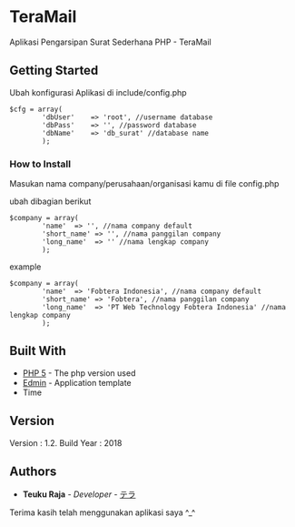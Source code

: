 # TeraMail

Aplikasi Pengarsipan Surat Sederhana PHP - TeraMail

## Getting Started

Ubah konfigurasi Aplikasi di include/config.php

```
$cfg = array(
		'dbUser' 	=> 'root', //username database
		'dbPass' 	=> '', //password database
		'dbName' 	=> 'db_surat' //database name
		);
```

### How to Install

Masukan nama company/perusahaan/organisasi kamu di file config.php

ubah dibagian berikut

```
$company = array(
		'name' 	=> '', //nama company default
		'short_name' => '', //nama panggilan company
		'long_name'  => '' //nama lengkap company
		);
```

example

```
$company = array(
		'name' 	=> 'Fobtera Indonesia', //nama company default
		'short_name' => 'Fobtera', //nama panggilan company
		'long_name'  => 'PT Web Technology Fobtera Indonesia' //nama lengkap company
		);
```


## Built With

* [PHP 5](http://php.net/) - The php version used
* [Edmin](https://www.egrappler.com/responsive-bootstrap-admin-template-edmin/) - Application template
* Time

## Version

Version : 1.2. Build Year : 2018

## Authors

* **Teuku Raja** - *Developer* - [テラ](https://fb.com/fobtera)

Terima kasih telah menggunakan aplikasi saya ^_^
